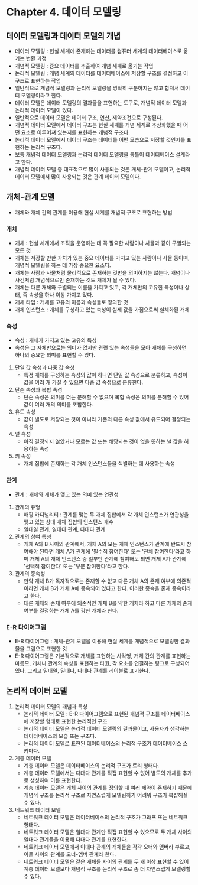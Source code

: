 # Chapter 4. 데이터 모델링

## 데이터 모델링과 데이터 모델의 개념
- 데이터 모델링 : 현실 세계에 존재하는 데이터를 컴퓨터 세계의 데이터베이스로 옮기는 변환 과정
- 개념적 모델링 : 즁요 데이터를 추출하여 개념 세계로 옮기는 작업
- 논리적 모델링 : 개념 세계의 데이터를 데이터베이스에 저장할 구조를 결정하고 이 구조로 표현하는 작업
- 일반적으로 개념적 모델링과 논리적 모델링을 명확히 구분하지는 않고 합쳐서 데이터 모델링이라고 한다.
- 데이터 모델은 데이터 모델링의 결과물을 표현하는 도구로, 개념적 데이터 모델과 논리적 데이터 모델이 있다.
- 일반적으로 데이터 모델은 데이터 구조, 연산, 제약조건으로 구성된다.
- 개념적 데이터 모델에서 데이터 구조는 현실 세계를 개념 세계로 추상화했을 때 어떤 요소로 이루어져 있는지를 표현하는 개념적 구조다.
- 논리적 데이터 모델에서 데이터 구조는 데이터를 어떤 모습으로 저장할 것인지를 표현하는 논리적 구조다.
- 보통 개념적 데이터 모델링과 논리적 데이터 모델링을 통틀어 데이터베이스 설계라고 한다.
- 개념적 데이터 모델 중 대표적으로 많이 사용되는 것은 개체-관계 모델이고, 논리적 데이터 모델에서 많이 사용되는 것은 관계 데이터 모델이다.

## 개체-관계 모델
- 개체와 개체 간의 관계를 이용해 현실 세계를 개념적 구조로 표현하는 방법

### 개체 
- 개체 : 현실 세계에서 조직을 운영하는 데 꼭 필요한 사람이나 사물과 같이 구별되는 모든 것
- 개체는 저장할 만한 가치가 있는 중요 데이터를 가지고 있는 사람이나 사물 등이며, 개념적 모델링을 하는 데 가장 중요한 요소다. 
- 개체는 사람과 사물처럼 물리적으로 존재하는 것만을 의미하지는 않는다. 개념이나 사건처럼 개념적으로만 존재하는 것도 개체가 될 수 있다.
- 개체는 다른 개체와 구별되는 이름을 가지고 있고, 각 개체만의 고유한 특성이나 상태, 즉 속성을 하나 이상 가지고 있다.
- 개체 타입 : 개체를 고유의 이름과 속성들로 정의한 것
- 개체 인스턴스 : 개체를 구성하고 있는 속성이 실제 값을 가짐으로써 실체화된 개체

### 속성
- 속성 : 개체가 가지고 있는 고유의 특성
- 속성은 그 자체만으로는 의미가 없지만 관련 있는 속성들을 모아 개체를 구성하면 하나의 중요한 의미를 표현할 수 있다.
1. 단일 값 속성과 다중 값 속성
    - 특정 개체를 구성하는 속성의 값이 하나면 단일 값 속성으로 분류하고, 속성이 값을 여러 개 가질 수 있으면 다중 값 속성으로 분류한다.
2. 단순 속성과 복합 속성
    - 단순 속성은 의미를 더는 분해할 수 없으며 복합 속성은 의미를 분해할 수 있어 값이 여러 개의 의미를 포함한다.
3. 유도 속성
    - 값이 별도로 저장되는 것이 아니라 기존의 다른 속성 값에서 유도되어 결정되는 속성
4. 널 속성
    - 아직 결정되지 않았거나 모르는 값 또는 해당되는 것이 없을 뜻하는 널 값을 허용하는 속성
5. 키 속성
    - 개체 집합에 존재하는 각 개체 인스턴스들을 식별하는 데 사용하는 속성

### 관계
- 관계 : 개체와 개체가 맺고 있는 의미 있는 연관성
1. 관계의 유형
    - 매핑 카디널리티 : 관계를 맺는 두 개체 집합에서 각 개체 인스턴스가 연관성을 맺고 있는 상대 개체 집합의 인스턴스 개수
    - 일대일 관계, 일대다 관계, 다대다 관계
2. 관계의 참여 특성
    - 개체 A와 B 사이의 관계에서, 개체 A의 모든 개체 인스턴스가 관계에 반드시 참여해야 된다면 개체 A가 관계에 '필수적 참여한다' 또는 '전체 참여한다'라고 하며 개체 A의 개체 인스턴스 중 일부만 관계에 참여해도 되면 개체 A가 관계에 '선택적 참여한다' 또는 '부분 참여한다'라고 한다.
3. 관계의 종속성
    - 만약 개체 B가 독자적으로는 존재할 수 없고 다른 개체 A의 존재 여부에 의존적이라면 개체 B가 개체 A에 종속되어 있다고 한다. 이러한 종속을 존재 종속이라고 한다.
    - 대른 개체의 존재 여부에 의존적인 개체 B를 약한 개체라 하고 다른 개체의 존재 여부를 결정하는 개체 A를 강한 개체라 한다.

### E-R 다이어그램
- E-R 다이어그램 : 개체-관계 모델을 이용해 현실 세계를 개념적으로 모델링한 결과물을 그림으로 표현한 것
- E-R 다이어그램은 기본적으로 개체를 표현하는 사각형, 개체 간의 관계를 표현하는 마름모, 개체나 관계의 속성을 표현하는 타원, 각 요소를 연결하는 링크로 구성되어 있다. 그리고 일대일, 일대다, 다대다 관계를 레이블로 표기한다.

## 논리적 데이터 모델
1. 논리적 데이터 모델의 개념과 특성
    - 논리적 데이터 모델 : E-R 다이어그램으로 표현된 개념적 구조를 데이터베이스에 저장할 형태로 표현한 논리적인 구조
    - 논리적 데이터 모델은 논리적 데이터 모델링의 결과물이고, 사용자가 생각하는 데이터베이스의 모습 또는 구조다.
    - 논리적 데이터 모델로 표현된 데이터베이스의 논리적 구조가 데이터베이스 스키마다.
2. 계층 데이터 모델
    - 계층 데이터 모델은 데이터베이스의 논리적 구조가 트리 형태다.
    - 계층 데이터 모델에서는 다대다 관계를 직접 표현할 수 없어 별도의 개체를 추가로 생성하여 이를 표현한다.
    - 계층 데이터 모델은 개체 사이의 관계를 정의할 때 여러 제약이 존재하기 때문에 개념적 구조를 논리적 구조로 자연스럽게 모델링하기 어려워 구조가 복잡해질 수 있다.
3. 네트워크 데이터 모델
    - 네트워크 데이터 모델은 데이터베이스의 논리적 구조가 그래프 또는 네트워크 형태다.
    - 네트워크 데이터 모델은 일대다 관계만 직접 표현할 수 있으므로 두 개체 사이의 일대다 관계들을 이용해 다대다 관계를 표현한다.
    - 네트워크 데이터 모델에서 이대다 관계의 개체들을 각각 오너와 멤버라 부르고, 이들 사이의 관계를 오너-멤버 관계라 한다.
    - 네트워크 데이터 모델은 같은 개체들 사이의 관계를 두 개 이상 표현할 수 있어 계층 데이터 모델보다 개념적 구조를 논리적 구조로 좀 더 자연스럽게 모델링할 수 있다.